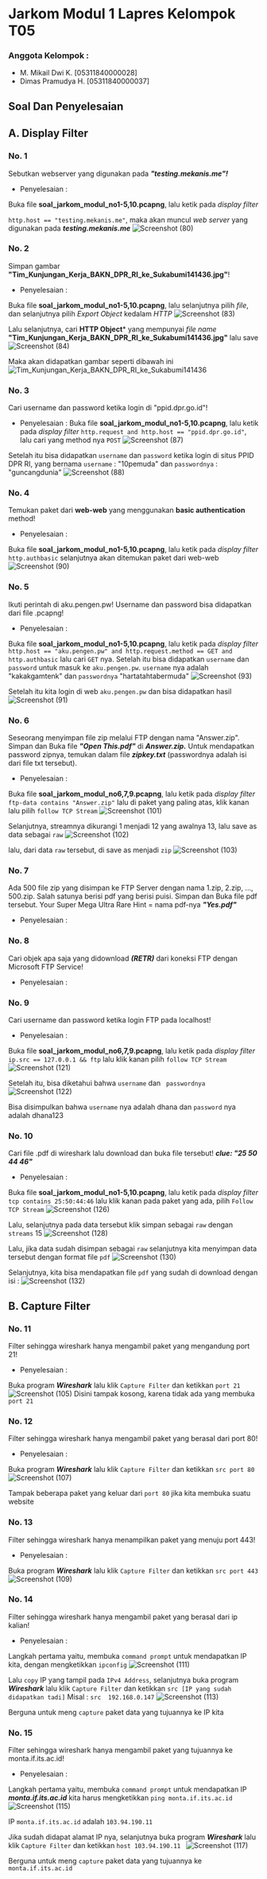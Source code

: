 # Jarkom Modul 1 Lapres Kelompok T05
### Anggota Kelompok :
- M. Mikail Dwi K.          [05311840000028]
- Dimas Pramudya H.         [05311840000037]

## Soal Dan Penyelesaian
## A. Display Filter

### No. 1 
Sebutkan webserver yang digunakan pada ***"testing.mekanis.me"!***
- Penyelesaian :

Buka file **soal_jarkom_modul_no1-5,10.pcapng**, lalu ketik pada <i>display filter</i> 

```http.host == "testing.mekanis.me"```, maka akan muncul <i>web server</i> yang digunakan pada ***testing.mekanis.me***
![Screenshot (80)](https://user-images.githubusercontent.com/55182072/95986209-d5605e80-0e4f-11eb-9a98-e5916e7cc4de.png)

### No. 2 
Simpan gambar **"Tim_Kunjungan_Kerja_BAKN_DPR_RI_ke_Sukabumi141436.jpg"**!
- Penyelesaian :

Buka file **soal_jarkom_modul_no1-5,10.pcapng**, lalu selanjutnya pilih <i>file</i>, dan selanjutnya pilih <i>Export Object</i> kedalam <i>HTTP</i>
![Screenshot (83)](https://user-images.githubusercontent.com/55182072/95986520-56b7f100-0e50-11eb-863a-650f5257b50c.png)

Lalu selanjutnya, cari **HTTP Object*** yang mempunyai <i>file name</i> **"Tim_Kunjungan_Kerja_BAKN_DPR_RI_ke_Sukabumi141436.jpg"** lalu save
![Screenshot (84)](https://user-images.githubusercontent.com/55182072/95986843-cfb74880-0e50-11eb-89a8-645692fc943b.png)

Maka akan didapatkan gambar seperti dibawah ini
![Tim_Kunjungan_Kerja_BAKN_DPR_RI_ke_Sukabumi141436](https://user-images.githubusercontent.com/55182072/95986915-e8276300-0e50-11eb-9622-0d39f7282fec.jpg)


### No. 3 
Cari username dan password ketika login di "ppid.dpr.go.id"!
- Penyelesaian :
Buka file **soal_jarkom_modul_no1-5,10.pcapng**, lalu ketik pada <i>display filter</i>
```http.request and http.host == "ppid.dpr.go.id"```, lalu cari yang method nya ```POST```
![Screenshot (87)](https://user-images.githubusercontent.com/55182072/95991674-43f4ea80-0e57-11eb-8d48-a88a5625ca76.png)

Setelah itu bisa didapatkan ```username``` dan ```password``` ketika login di situs PPID DPR RI, yang bernama ```username``` : "10pemuda" dan ```passwordnya``` : "guncangdunia"
![Screenshot (88)](https://user-images.githubusercontent.com/55182072/95992059-ba91e800-0e57-11eb-974a-21a794dc5b85.png)

### No. 4
Temukan paket dari **web-web** yang menggunakan **basic authentication** method!
- Penyelesaian :

Buka file **soal_jarkom_modul_no1-5,10.pcapng**, lalu ketik pada <i>display filter</i>
```http.authbasic``` selanjutnya akan ditemukan paket dari web-web
![Screenshot (90)](https://user-images.githubusercontent.com/55182072/95992922-adc1c400-0e58-11eb-8001-3d7d05e7220d.png)

### No. 5
Ikuti perintah di aku.pengen.pw! Username dan password bisa didapatkan dari file .pcapng!
- Penyelesaian :

Buka file **soal_jarkom_modul_no1-5,10.pcapng**, lalu ketik pada <i>display filter</i>
```http.host == "aku.pengen.pw" and http.request.method == GET and http.authbasic``` lalu cari ```GET``` nya. Setelah itu bisa didapatkan ```username``` dan ```password``` untuk masuk ke ```aku.pengen.pw```. ```username``` nya adalah "kakakgamtenk" dan ```passwordnya``` "hartatahtabermuda"
![Screenshot (93)](https://user-images.githubusercontent.com/55182072/95995273-77d20f00-0e5b-11eb-987d-91dcb78b9a30.png)

Setelah itu kita login di web ```aku.pengen.pw``` dan bisa didapatkan hasil
![Screenshot (91)](https://user-images.githubusercontent.com/55182072/95995466-b5cf3300-0e5b-11eb-82e7-2121a5265545.png)

### No. 6
Seseorang menyimpan file zip melalui FTP dengan nama "Answer.zip". Simpan dan Buka file ***"Open This.pdf"*** di ***Answer.zip.*** Untuk mendapatkan password zipnya, temukan dalam file ***zipkey.txt*** (passwordnya adalah isi dari file txt tersebut).
- Penyelesaian :

Buka file **soal_jarkom_modul_no6,7,9.pcapng**, lalu ketik pada <i>display filter</i>
```ftp-data contains "Answer.zip"``` lalu di paket yang paling atas, klik kanan lalu pilih ```follow TCP Stream```
![Screenshot (101)](https://user-images.githubusercontent.com/55182072/95998162-c8973700-0e5e-11eb-8752-142d13828e50.png)

Selanjutnya, streamnya dikurangi 1 menjadi 12 yang awalnya 13, lalu save as data sebagai ```raw```
![Screenshot (102)](https://user-images.githubusercontent.com/55182072/95998428-098f4b80-0e5f-11eb-925b-62a4b160596a.png)

lalu, dari data ```raw``` tersebut, di save as menjadi ```zip```
![Screenshot (103)](https://user-images.githubusercontent.com/55182072/95998597-393e5380-0e5f-11eb-977f-791d0f748445.png)





### No. 7 
Ada 500 file zip yang disimpan ke FTP Server dengan nama 1.zip, 2.zip, ..., 500.zip. Salah satunya berisi pdf yang berisi puisi. Simpan dan Buka file pdf tersebut.
Your Super Mega Ultra Rare Hint = nama pdf-nya ***"Yes.pdf"***
- Penyelesaian :

### No. 8 
Cari objek apa saja yang didownload ***(RETR)*** dari koneksi FTP dengan Microsoft FTP Service!
- Penyelesaian :

### No. 9
Cari username dan password ketika login FTP pada localhost!
- Penyelesaian :

Buka file **soal_jarkom_modul_no6,7,9.pcapng**, lalu ketik pada <i>display filter</i>
```ip.src == 127.0.0.1 && ftp``` lalu klik kanan pilih ```follow TCP Stream```
![Screenshot (121)](https://user-images.githubusercontent.com/55182072/96012453-50d10880-0e6e-11eb-9edc-3aa03cda77a4.png)

Setelah itu, bisa diketahui bahwa ```username``` dan ``` passwordnya```
![Screenshot (122)](https://user-images.githubusercontent.com/55182072/96012580-71995e00-0e6e-11eb-9ea3-3649779ff05c.png)

Bisa disimpulkan bahwa ```username``` nya adalah dhana dan ```password``` nya adalah dhana123

### No. 10 
Cari file .pdf di wireshark lalu download dan buka file tersebut!
    ***clue: "25 50 44 46"*** 
- Penyelesaian :

Buka file **soal_jarkom_modul_no1-5,10.pcapng**, lalu ketik pada <i>display filter</i> 
```tcp contains 25:50:44:46``` lalu klik kanan pada paket yang ada, pilih ```Follow TCP Stream```
![Screenshot (126)](https://user-images.githubusercontent.com/55182072/96014199-4ca5ea80-0e70-11eb-83f7-db42e4a663dd.png)

Lalu, selanjutnya pada data tersebut klik simpan sebagai ```raw``` dengan ```streams``` 15
![Screenshot (128)](https://user-images.githubusercontent.com/55182072/96014522-af978180-0e70-11eb-8dc8-8b09ac35ddf1.png)

Lalu, jika data sudah disimpan sebagai ```raw``` selanjutnya kita menyimpan data tersebut dengan format file ```pdf```
![Screenshot (130)](https://user-images.githubusercontent.com/55182072/96014878-16b53600-0e71-11eb-89ab-71cb8be564df.png)

Selanjutnya, kita bisa mendapatkan file ```pdf``` yang sudah di download dengan isi :
![Screenshot (132)](https://user-images.githubusercontent.com/55182072/96015027-482e0180-0e71-11eb-9454-67213be5d8f8.png)


## B. Capture Filter
### No. 11
Filter sehingga wireshark hanya mengambil paket yang mengandung port 21!
- Penyelesaian :

Buka program ***Wireshark*** lalu klik ```Capture Filter``` dan ketikkan ```port 21```
![Screenshot (105)](https://user-images.githubusercontent.com/55182072/96004018-14e57580-0e65-11eb-8263-6c7adf4fb8f8.png)
Disini tampak kosong, karena tidak ada yang membuka ```port 21```

### No. 12
Filter sehingga wireshark hanya mengambil paket yang berasal dari port 80!
- Penyelesaian :

Buka program ***Wireshark*** lalu klik ```Capture Filter``` dan ketikkan ```src port 80```
![Screenshot (107)](https://user-images.githubusercontent.com/55182072/96004756-f764db80-0e65-11eb-873a-d8cdfe091bd6.png)

Tampak beberapa paket yang keluar dari ```port 80``` jika kita membuka suatu website


### No. 13
Filter sehingga wireshark hanya menampilkan paket yang menuju port 443!
- Penyelesaian :

Buka program ***Wireshark*** lalu klik ```Capture Filter``` dan ketikkan ```src port 443```
![Screenshot (109)](https://user-images.githubusercontent.com/55182072/96005172-65110780-0e66-11eb-9606-23bfde6683dd.png)

### No. 14
Filter sehingga wireshark hanya mengambil paket yang berasal dari ip kalian!
- Penyelesaian :

Langkah pertama yaitu, membuka ```command prompt``` untuk mendapatkan IP kita, dengan mengketikkan ```ipconfig```
![Screenshot (111)](https://user-images.githubusercontent.com/55182072/96005485-ae615700-0e66-11eb-9a87-85ea92f78f2f.png)

Lalu ```copy``` IP yang tampil pada ```IPv4 Address```, selanjutnya buka program ***Wireshark*** lalu klik ```Capture Filter``` dan ketikkan ```src [IP yang sudah didapatkan tadi]``` Misal : ```src  192.168.0.147```
![Screenshot (113)](https://user-images.githubusercontent.com/55182072/96006001-3a737e80-0e67-11eb-92a9-3f824078e119.png)

Berguna untuk meng ```capture``` paket data yang tujuannya ke IP kita

### No. 15
Filter sehingga wireshark hanya mengambil paket yang tujuannya ke monta.if.its.ac.id!
- Penyelesaian :

Langkah pertama yaitu, membuka ```command prompt``` untuk mendapatkan IP ***monta.if.its.ac.id*** kita harus mengketikkan ```ping monta.if.its.ac.id```
![Screenshot (115)](https://user-images.githubusercontent.com/55182072/96006449-b4a40300-0e67-11eb-9ca1-67652fb1c386.png)

IP ```monta.if.its.ac.id``` adalah ```103.94.190.11```

Jika sudah didapat alamat IP nya, selanjutnya buka program ***Wireshark*** lalu klik ```Capture Filter``` dan ketikkan ```host 103.94.190.11 ```
![Screenshot (117)](https://user-images.githubusercontent.com/55182072/96006953-37c55900-0e68-11eb-85ab-1b79ba0ecaa1.png)

Berguna untuk meng ```capture``` paket data yang tujuannya ke ```monta.if.its.ac.id```
